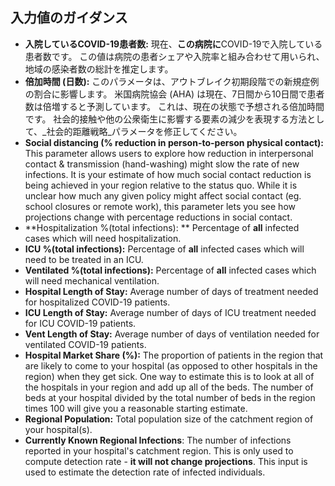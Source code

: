 ## 入力値のガイダンス
* **入院しているCOVID-19患者数:**
    現在、**この病院に**COVID-19で入院している患者数です。
    この値は病院の患者シェアや入院率と組み合わせて用いられ、地域の感染者数の総計を推定します。
* **倍加時間 (日数):**
    このパラメータは、アウトブレイク初期段階での新規症例の割合に影響します。
    米国病院協会 (AHA) は現在、7日間から10日間で患者数は倍増すると予測しています。
    これは、現在の状態で予想される倍加時間です。
    社会的接触や他の公衆衛生に影響する要素の減少を表現する方法として、_社会的距離戦略_パラメータを修正してください。
* **Social distancing (% reduction in person-to-person physical contact):**
    This parameter allows users to explore how reduction in interpersonal contact & transmission (hand-washing) might slow the rate of new infections.
    It is your estimate of how much social contact reduction is being achieved in your region relative to the status quo.
    While it is unclear how much any given policy might affect social contact (eg. school closures or remote work), this parameter lets you see how projections change with percentage reductions in social contact.
* **Hospitalization %(total infections):
    ** Percentage of **all** infected cases which will need hospitalization.
* **ICU %(total infections):**
    Percentage of **all** infected cases which will need to be treated in an ICU.
* **Ventilated %(total infections):**
    Percentage of **all** infected cases which will need mechanical ventilation.
* **Hospital Length of Stay:**
    Average number of days of treatment needed for hospitalized COVID-19 patients.
* **ICU Length of Stay:**
    Average number of days of ICU treatment needed for ICU COVID-19 patients.
* **Vent Length of Stay:**
    Average number of days of ventilation needed for ventilated COVID-19 patients.
* **Hospital Market Share (%):**
    The proportion of patients in the region that are likely to come to your hospital (as opposed to other hospitals in the region) when they get sick.
    One way to estimate this is to look at all of the hospitals in your region and add up all of the beds.
    The number of beds at your hospital divided by the total number of beds in the region times 100 will give you a reasonable starting estimate.
* **Regional Population:**
    Total population size of the catchment region of your hospital(s).
* **Currently Known Regional Infections**:
    The number of infections reported in your hospital's catchment region.
    This is only used to compute detection rate - **it will not change projections**.
    This input is used to estimate the detection rate of infected individuals.
